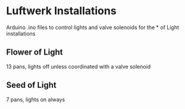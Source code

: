 # Luftwerk Installations

Arduino .ino files to control lights and valve solenoids for the * of Light installations

## Flower of Light

13 pans, lights off unless coordinated with a valve solenoid

## Seed of Light

7 pans, lights on always
